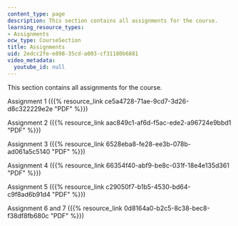 ```yaml
---
content_type: page
description: This section contains all assignments for the course.
learning_resource_types:
- Assignments
ocw_type: CourseSection
title: Assignments
uid: 2edcc2fe-e898-35cd-a003-cf31180b6881
video_metadata:
  youtube_id: null
---
```


This section contains all assignments for the course.

Assignment 1 ({{% resource_link ce5a4728-71ae-9cd7-3d26-d8c322229e2e "PDF" %}})

Assignment 2 ({{% resource_link aac849c1-af6d-f5ac-ede2-a96724e9bbd1 "PDF" %}})

Assignment 3 ({{% resource_link 6528eba8-fe28-ee3b-078b-ad061a5c5140 "PDF" %}})

Assignment 4 ({{% resource_link 66354f40-abf9-be8c-031f-18e4e135d361 "PDF" %}})

Assignment 5 ({{% resource_link c29050f7-b1b5-4530-bd64-c9f8ad6b91d4 "PDF" %}})

Assignment 6 and 7 ({{% resource_link 0d8164a0-b2c5-8c38-bec8-f38df8fb680c "PDF" %}})